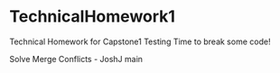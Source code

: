 # TechnicalHomework1
Technical Homework for Capstone1
Testing
Time to break some code!

Solve Merge Conflicts - JoshJ
 main
